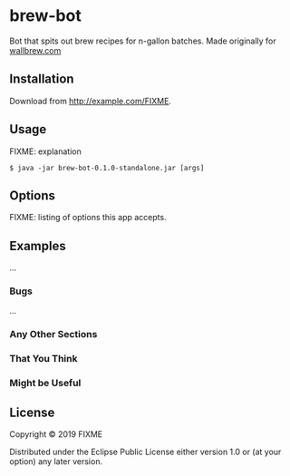 # brew-bot

Bot that spits out brew recipes for n-gallon batches. Made originally for [wallbrew.com](https://wallbrew.com/)

## Installation

Download from http://example.com/FIXME.

## Usage

FIXME: explanation

    $ java -jar brew-bot-0.1.0-standalone.jar [args]

## Options

FIXME: listing of options this app accepts.

## Examples

...

### Bugs

...

### Any Other Sections
### That You Think
### Might be Useful

## License

Copyright © 2019 FIXME

Distributed under the Eclipse Public License either version 1.0 or (at
your option) any later version.
